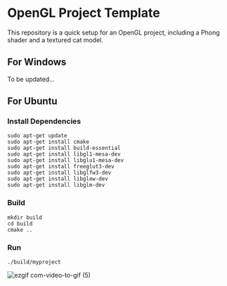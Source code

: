 # OpenGL Project Template
This repository is a quick setup for an OpenGL project, including a Phong shader and a textured cat model.

## For Windows

To be updated...

## For Ubuntu

### Install Dependencies

```
sudo apt-get update
sudo apt-get install cmake
sudo apt-get install build-essential
sudo apt-get install libgl1-mesa-dev
sudo apt-get install libglu1-mesa-dev
sudo apt-get install freeglut3-dev
sudo apt-get install libglfw3-dev
sudo apt-get install libglew-dev
sudo apt-get install libglm-dev
```

### Build

```
mkdir build
cd build
cmake ..
```

### Run

```
./build/myproject
```

![ezgif com-video-to-gif (5)](https://user-images.githubusercontent.com/80531783/222043953-850c0a53-2bb7-41e6-a2b3-32c18eba203b.gif)
